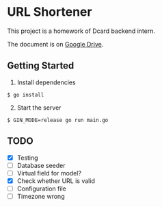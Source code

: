# URL Shortener

This project is a homework of Dcard backend intern.

The document is on [Google Drive](https://drive.google.com/file/d/1AreBiHDUYXH6MI5OqWpKP-f6-W0zA8np/view).

## Getting Started

1. Install dependencies
  ```shell
  $ go install
  ```
2. Start the server
  ```shell
  $ GIN_MODE=release go run main.go
  ```

## TODO

- [x] Testing
- [ ] Database seeder
- [ ] Virtual field for model?
- [x] Check whether URL is valid
- [ ] Configuration file
- [ ] Timezone wrong
